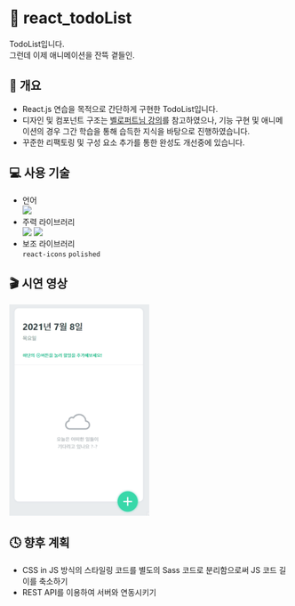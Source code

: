 # 📅 react_todoList

TodoList입니다.<br>그런데 이제 애니메이션을 잔뜩 곁들인.

## 📃 개요

- React.js 연습을 목적으로 간단하게 구현한 TodoList입니다.
- 디자인 및 컴포넌트 구조는 <a href="https://react.vlpt.us/mashup-todolist/">벨로퍼트님 강의</a>를 참고하였으나, 기능 구현 및 애니메이션의 경우 그간 학습을 통해 습득한 지식을 바탕으로 진행하였습니다.
- 꾸준한 리팩토링 및 구성 요소 추가를 통한 완성도 개선중에 있습니다.

## 💻 사용 기술

- 언어<br>
  <img src="https://img.shields.io/badge/JavaScript-F7DF1E?style=flat-square&logo=JavaScript&logoColor=black">
- 주력 라이브러리<br>
  <img src="https://img.shields.io/badge/React-61DAFB?style=flat-square&logo=React&logoColor=black"> <img src="https://img.shields.io/badge/styled-components-DB7093?style=flat-square&logo=styled-components&logoColor=white">
- 보조 라이브러리<br>
  `react-icons` `polished`

## 🎬 시연 영상

<img src="./readme_source/preview0.gif" alt="preview_gif" width="50%">

## 🕓 향후 계획

- CSS in JS 방식의 스타일링 코드를 별도의 Sass 코드로 분리함으로써 JS 코드 길이를 축소하기
- REST API를 이용하여 서버와 연동시키기
